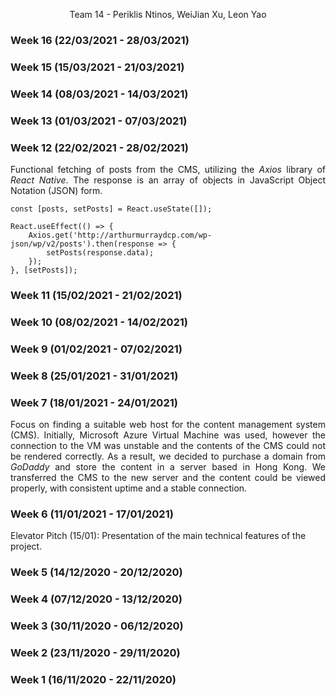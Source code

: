 <p style = "text-align: center;">Team 14 - Periklis Ntinos, WeiJian Xu, Leon Yao</p>



### Week 16 (22/03/2021 - 28/03/2021)

### Week 15 (15/03/2021 - 21/03/2021)

### Week 14 (08/03/2021 - 14/03/2021)

### Week 13 (01/03/2021 - 07/03/2021)

### Week 12 (22/02/2021 - 28/02/2021)
<p style = "text-align: justify">
Functional fetching of posts from the CMS, utilizing the <i>Axios</i> library of <i>React Native</i>. The response is 
an array of objects in JavaScript Object Notation (JSON) form. 
</p>

```JSX
const [posts, setPosts] = React.useState([]);

React.useEffect(() => {
    Axios.get('http://arthurmurraydcp.com/wp-json/wp/v2/posts').then(response => {
        setPosts(response.data);
    });
}, [setPosts]);
```

### Week 11 (15/02/2021 - 21/02/2021)

### Week 10 (08/02/2021 - 14/02/2021)

### Week 9 (01/02/2021 - 07/02/2021)

### Week 8 (25/01/2021 - 31/01/2021)

### Week 7 (18/01/2021 - 24/01/2021)
<p style = "text-align: justify">
Focus on finding a suitable web host for the content management system (CMS). Initially, Microsoft Azure Virtual Machine was used, 
however the connection to the VM was unstable and the contents of the CMS could not be rendered correctly. As a result, we decided 
to purchase a domain from <i>GoDaddy</i> and store the content in a server based in Hong Kong. We transferred the CMS to the new 
server and the content could be viewed properly, with consistent uptime and a stable connection.
</p>

### Week 6 (11/01/2021 - 17/01/2021)
Elevator Pitch (15/01): Presentation of the main technical features of the project.


### Week 5 (14/12/2020 - 20/12/2020)

### Week 4 (07/12/2020 - 13/12/2020)

### Week 3 (30/11/2020 - 06/12/2020)

### Week 2 (23/11/2020 - 29/11/2020)

### Week 1 (16/11/2020 - 22/11/2020)
